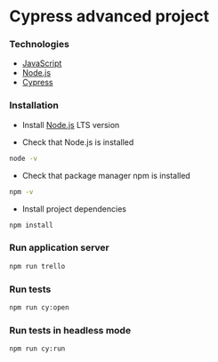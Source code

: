 # Cypress advanced project

### Technologies

- [JavaScript](https://developer.mozilla.org/en-US/docs/Web/JavaScript)
- [Node.js](https://nodejs.org/en/)
- [Cypress](https://docs.cypress.io/app/get-started/why-cypress)

### Installation

- Install [Node.js](https://nodejs.org/en/) LTS version

- Check that Node.js is installed

```bash
node -v
```

- Check that package manager npm is installed

```bash
npm -v
```

- Install project dependencies

```bash
npm install
```

### Run application server

```bash
npm run trello
```

### Run tests

```bash
npm run cy:open
```

### Run tests in headless mode

```bash
npm run cy:run
```
